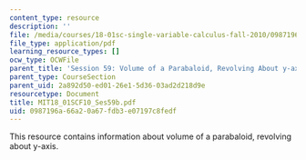 ```yaml
---
content_type: resource
description: ''
file: /media/courses/18-01sc-single-variable-calculus-fall-2010/0987196a66a20a67fdb3e07197c8fedf_MIT18_01SCF10_Ses59b.pdf
file_type: application/pdf
learning_resource_types: []
ocw_type: OCWFile
parent_title: 'Session 59: Volume of a Parabaloid, Revolving About y-axis'
parent_type: CourseSection
parent_uid: 2a892d50-ed01-26e1-5d36-03ad2d218d9e
resourcetype: Document
title: MIT18_01SCF10_Ses59b.pdf
uid: 0987196a-66a2-0a67-fdb3-e07197c8fedf
---
```

This resource contains information about volume of a parabaloid, revolving about y-axis.